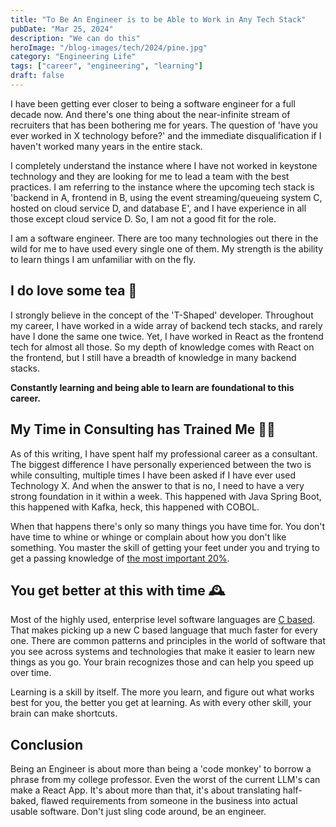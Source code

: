 ```yaml
---
title: "To Be An Engineer is to be Able to Work in Any Tech Stack"
pubDate: "Mar 25, 2024"
description: "We can do this"
heroImage: "/blog-images/tech/2024/pine.jpg"
category: "Engineering Life"
tags: ["career", "engineering", "learning"]
draft: false
---
```

I have been getting ever closer to being a software engineer for a full decade now. And there's one thing about the near-infinite stream of recruiters that has been bothering me for years. The question of 'have you ever worked in X technology before?' and the immediate disqualification if I haven't worked many years in the entire stack.

I completely understand the instance where I have not worked in keystone technology and they are looking for me to lead a team with the best practices. I am referring to the instance where the upcoming tech stack is 'backend in A, frontend in B, using the event streaming/queueing system C, hosted on cloud service D, and database E', and I have experience in all those except cloud service D. So, I am not a good fit for the role.

I am a software engineer. There are too many technologies out there in the wild for me to have used every single one of them. My strength is the ability to learn things I am unfamiliar with on the fly.

## I do love some tea 🍵

I strongly believe in the concept of the 'T-Shaped' developer. Throughout my career, I have worked in a wide array of backend tech stacks, and rarely have I done the same one twice. Yet, I have worked in React as the frontend tech for almost all those. So my depth of knowledge comes with React on the frontend, but I still have a breadth of knowledge in many backend stacks.

**Constantly learning and being able to learn are foundational to this career.**

## My Time in Consulting has Trained Me 🏃‍♂️

As of this writing, I have spent half my professional career as a consultant. The biggest difference I have personally experienced between the two is while consulting, multiple times I have been asked if I have ever used Technology X. And when the answer to that is no, I need to have a very strong foundation in it within a week. This happened with Java Spring Boot, this happened with Kafka, heck, this happened with COBOL.

When that happens there's only so many things you have time for. You don't have time to whine or whinge or complain about how you don't like something. You master the skill of getting your feet under you and trying to get a passing knowledge of [the most important 20%](https://en.wikipedia.org/wiki/Pareto_principle).

## You get better at this with time 🕰️

Most of the highly used, enterprise level software languages are [C based](https://en.wikipedia.org/wiki/C_(programming_language)). That makes picking up a new C based language that much faster for every one. There are common patterns and principles in the world of software that you see across systems and technologies that make it easier to learn new things as you go. Your brain recognizes those and can help you speed up over time.

Learning is a skill by itself. The more you learn, and figure out what works best for you, the better you get at learning. As with every other skill, your brain can make shortcuts.

## Conclusion

Being an Engineer is about more than being a 'code monkey' to borrow a phrase from my college professor. Even the worst of the current LLM's can make a React App. It's about more than that, it's about translating half-baked, flawed requirements from someone in the business into actual usable software. Don't just sling code around, be an engineer.
